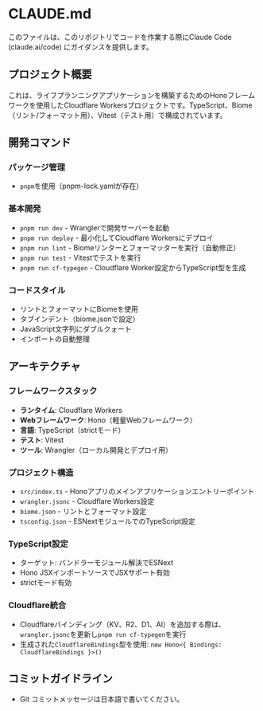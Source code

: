 # CLAUDE.md

このファイルは、このリポジトリでコードを作業する際にClaude Code (claude.ai/code) にガイダンスを提供します。

## プロジェクト概要

これは、ライフプランニングアプリケーションを構築するためのHonoフレームワークを使用したCloudflare Workersプロジェクトです。TypeScript、Biome（リント/フォーマット用）、Vitest（テスト用）で構成されています。

## 開発コマンド

### パッケージ管理
- `pnpm`を使用（pnpm-lock.yamlが存在）

### 基本開発
- `pnpm run dev` - Wranglerで開発サーバーを起動
- `pnpm run deploy` - 最小化してCloudflare Workersにデプロイ
- `pnpm run lint` - Biomeリンターとフォーマッターを実行（自動修正）
- `pnpm run test` - Vitestでテストを実行
- `pnpm run cf-typegen` - Cloudflare Worker設定からTypeScript型を生成

### コードスタイル
- リントとフォーマットにBiomeを使用
- タブインデント（biome.jsonで設定）
- JavaScript文字列にダブルクォート
- インポートの自動整理

## アーキテクチャ

### フレームワークスタック
- **ランタイム**: Cloudflare Workers
- **Webフレームワーク**: Hono（軽量Webフレームワーク）
- **言語**: TypeScript（strictモード）
- **テスト**: Vitest
- **ツール**: Wrangler（ローカル開発とデプロイ用）

### プロジェクト構造
- `src/index.ts` - Honoアプリのメインアプリケーションエントリーポイント
- `wrangler.jsonc` - Cloudflare Workers設定
- `biome.json` - リントとフォーマット設定
- `tsconfig.json` - ESNextモジュールでのTypeScript設定

### TypeScript設定
- ターゲット: バンドラーモジュール解決でESNext
- Hono JSXインポートソースでJSXサポート有効
- strictモード有効

### Cloudflare統合
- Cloudflareバインディング（KV、R2、D1、AI）を追加する際は、`wrangler.jsonc`を更新し`pnpm run cf-typegen`を実行
- 生成された`CloudflareBindings`型を使用: `new Hono<{ Bindings: CloudflareBindings }>()`

## コミットガイドライン

- Git コミットメッセージは日本語で書いてください。